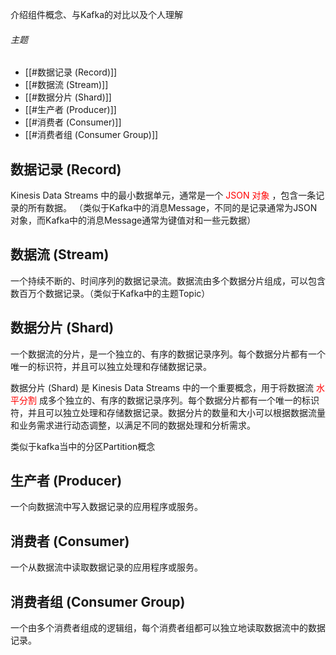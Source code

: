 介绍组件概念、与Kafka的对比以及个人理解

###### 主题

- [[#数据记录 (Record)]]
- [[#数据流 (Stream)]]
- [[#数据分片 (Shard)]]
- [[#生产者 (Producer)]]
- [[#消费者 (Consumer)]]
- [[#消费者组 (Consumer Group)]]

## 数据记录 (Record)
Kinesis Data Streams 中的最小数据单元，通常是一个 <font color="red"> JSON 对象</font> ，包含一条记录的所有数据。
（类似于Kafka中的消息Message，不同的是记录通常为JSON对象，而Kafka中的消息Message通常为键值对和一些元数据）
 
## 数据流 (Stream)
一个持续不断的、时间序列的数据记录流。数据流由多个数据分片组成，可以包含数百万个数据记录。（类似于Kafka中的主题Topic）
 
## 数据分片 (Shard)
一个数据流的分片，是一个独立的、有序的数据记录序列。每个数据分片都有一个唯一的标识符，并且可以独立处理和存储数据记录。

数据分片 (Shard) 是 Kinesis Data Streams 中的一个重要概念，用于将数据流 <font color="red">水平分割</font> 成多个独立的、有序的数据记录序列。每个数据分片都有一个唯一的标识符，并且可以独立处理和存储数据记录。数据分片的数量和大小可以根据数据流量和业务需求进行动态调整，以满足不同的数据处理和分析需求。

类似于kafka当中的分区Partition概念

## 生产者 (Producer)
一个向数据流中写入数据记录的应用程序或服务。

## 消费者 (Consumer)
一个从数据流中读取数据记录的应用程序或服务。

## 消费者组 (Consumer Group)
一个由多个消费者组成的逻辑组，每个消费者组都可以独立地读取数据流中的数据记录。